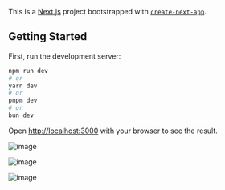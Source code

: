 This is a [Next.js](https://nextjs.org) project bootstrapped with [`create-next-app`](https://nextjs.org/docs/app/api-reference/cli/create-next-app).

## Getting Started

First, run the development server:

```bash
npm run dev
# or
yarn dev
# or
pnpm dev
# or
bun dev
```

Open [http://localhost:3000](http://localhost:3000) with your browser to see the result.

![image](https://github.com/user-attachments/assets/7813810c-fe30-4678-91c4-f05a4df48985)

![image](https://github.com/user-attachments/assets/fae6806b-fecb-4395-a3e7-b713681a5a44)

![image](https://github.com/user-attachments/assets/2670cd9f-d8e0-4b7b-835a-204b37860d8c)


